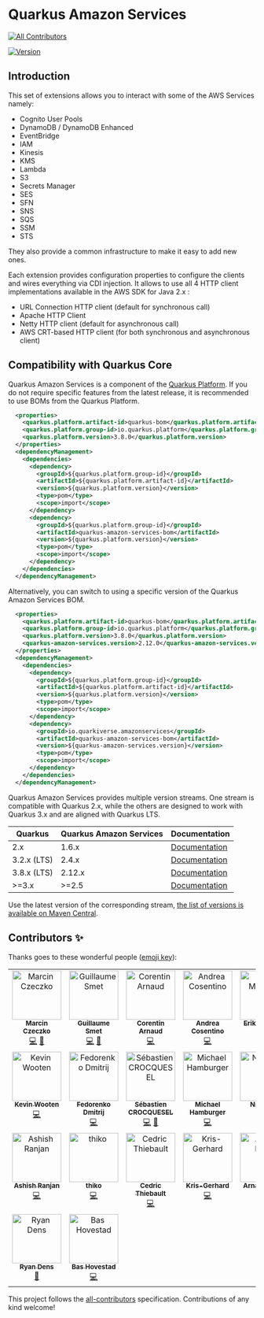# Quarkus Amazon Services
<!-- ALL-CONTRIBUTORS-BADGE:START - Do not remove or modify this section -->
[![All Contributors](https://img.shields.io/badge/all_contributors-23-orange.svg?style=flat-square)](#contributors-)
<!-- ALL-CONTRIBUTORS-BADGE:END -->

[![Version](https://img.shields.io/maven-central/v/io.quarkiverse.amazonservices/quarkus-amazon-services-bom?logo=apache-maven&style=flat-square)](https://search.maven.org/artifact/io.quarkiverse.amazonservices/quarkus-amazon-services-bom)

## Introduction

This set of extensions allows you to interact with some of the AWS Services namely:

 * Cognito User Pools
 * DynamoDB / DynamoDB Enhanced
 * EventBridge
 * IAM
 * Kinesis
 * KMS
 * Lambda
 * S3
 * Secrets Manager
 * SES 
 * SFN
 * SNS
 * SQS
 * SSM
 * STS

They also provide a common infrastructure to make it easy to add new ones.

Each extension provides configuration properties to configure the clients and wires everything via CDI injection. It allows to use all 4 HTTP client implementations available in the AWS SDK for Java 2.x :

* URL Connection HTTP client (default for synchronous call)
* Apache HTTP Client
* Netty HTTP client (default for asynchronous call)
* AWS CRT-based HTTP client (for both synchronous and asynchronous client)

## Compatibility with Quarkus Core

Quarkus Amazon Services is a component of the [Quarkus Platform](https://quarkus.io/guides/platform). If you do not require specific features from the latest release, it is recommended to use BOMs from the Quarkus Platform.

```xml
  <properties>
    <quarkus.platform.artifact-id>quarkus-bom</quarkus.platform.artifact-id>
    <quarkus.platform.group-id>io.quarkus.platform</quarkus.platform.group-id>
    <quarkus.platform.version>3.8.0</quarkus.platform.version>
  </properties>
  <dependencyManagement>
    <dependencies>
      <dependency>
        <groupId>${quarkus.platform.group-id}</groupId>
        <artifactId>${quarkus.platform.artifact-id}</artifactId>
        <version>${quarkus.platform.version}</version>
        <type>pom</type>
        <scope>import</scope>
      </dependency>
      <dependency>
        <groupId>${quarkus.platform.group-id}</groupId>
        <artifactId>quarkus-amazon-services-bom</artifactId>
        <version>${quarkus.platform.version}</version>
        <type>pom</type>
        <scope>import</scope>
      </dependency>
    </dependencies>
  </dependencyManagement>
```

Alternatively, you can switch to using a specific version of the Quarkus Amazon Services BOM.

```xml
  <properties>
    <quarkus.platform.artifact-id>quarkus-bom</quarkus.platform.artifact-id>
    <quarkus.platform.group-id>io.quarkus.platform</quarkus.platform.group-id>
    <quarkus.platform.version>3.8.0</quarkus.platform.version>
    <quarkus-amazon-services.version>2.12.0</quarkus-amazon-services.version>
  </properties>
  <dependencyManagement>
    <dependencies>
      <dependency>
        <groupId>${quarkus.platform.group-id}</groupId>
        <artifactId>${quarkus.platform.artifact-id}</artifactId>
        <version>${quarkus.platform.version}</version>
        <type>pom</type>
        <scope>import</scope>
      </dependency>
      <dependency>
        <groupId>io.quarkiverse.amazonservices</groupId>
        <artifactId>quarkus-amazon-services-bom</artifactId>
        <version>${quarkus-amazon-services.version}</version>
        <type>pom</type>
        <scope>import</scope>
      </dependency>
    </dependencies>
  </dependencyManagement>
```

Quarkus Amazon Services provides multiple version streams. One stream is compatible with Quarkus 2.x, while the others are designed to work with Quarkus 3.x and are aligned with Quarkus LTS.

| Quarkus     | Quarkus Amazon Services | Documentation                                                                                          |
|-------------|-------------------------|--------------------------------------------------------------------------------------------------------|
| 2.x         | 1.6.x                   | [Documentation](https://docs.quarkiverse.io/quarkus-amazon-services/1.x/index.html)                    |
| 3.2.x (LTS) | 2.4.x                   | [Documentation](https://docs.quarkiverse.io/quarkus-amazon-services/2.4.x/index.html)                  |
| 3.8.x (LTS) | 2.12.x                  | [Documentation](https://docs.quarkiverse.io/quarkus-amazon-services/2.12.x/index.html)                 |
| >=3.x       | >=2.5                   | [Documentation](https://docs.quarkiverse.io/quarkus-amazon-services/dev/index.html)                    |

Use the latest version of the corresponding stream, [the list of versions is available on Maven Central](https://search.maven.org/artifact/io.quarkiverse.amazonservices/quarkus-amazon-services-bom).

## Contributors ✨

Thanks goes to these wonderful people ([emoji key](https://allcontributors.org/docs/en/emoji-key)):

<!-- ALL-CONTRIBUTORS-LIST:START - Do not remove or modify this section -->
<!-- prettier-ignore-start -->
<!-- markdownlint-disable -->
<table>
  <tbody>
    <tr>
      <td align="center" valign="top" width="14.28%"><a href="https://github.com/marcinczeczko"><img src="https://avatars.githubusercontent.com/u/4218395?v=4?s=100" width="100px;" alt="Marcin Czeczko"/><br /><sub><b>Marcin Czeczko</b></sub></a><br /><a href="https://github.com/quarkiverse/quarkus-amazon-services/commits?author=marcinczeczko" title="Code">💻</a> <a href="#maintenance-marcinczeczko" title="Maintenance">🚧</a></td>
      <td align="center" valign="top" width="14.28%"><a href="https://lesincroyableslivres.fr/"><img src="https://avatars.githubusercontent.com/u/1279749?v=4?s=100" width="100px;" alt="Guillaume Smet"/><br /><sub><b>Guillaume Smet</b></sub></a><br /><a href="https://github.com/quarkiverse/quarkus-amazon-services/commits?author=gsmet" title="Code">💻</a> <a href="#maintenance-gsmet" title="Maintenance">🚧</a></td>
      <td align="center" valign="top" width="14.28%"><a href="https://github.com/corentinarnaud"><img src="https://avatars.githubusercontent.com/u/15332003?v=4?s=100" width="100px;" alt="Corentin Arnaud"/><br /><sub><b>Corentin Arnaud</b></sub></a><br /><a href="https://github.com/quarkiverse/quarkus-amazon-services/commits?author=corentinarnaud" title="Code">💻</a></td>
      <td align="center" valign="top" width="14.28%"><a href="http://oscerd.github.io"><img src="https://avatars.githubusercontent.com/u/5106647?v=4?s=100" width="100px;" alt="Andrea Cosentino"/><br /><sub><b>Andrea Cosentino</b></sub></a><br /><a href="https://github.com/quarkiverse/quarkus-amazon-services/commits?author=oscerd" title="Code">💻</a></td>
      <td align="center" valign="top" width="14.28%"><a href="https://github.com/emattheis"><img src="https://avatars.githubusercontent.com/u/18270192?v=4?s=100" width="100px;" alt="Erik Mattheis"/><br /><sub><b>Erik Mattheis</b></sub></a><br /><a href="https://github.com/quarkiverse/quarkus-amazon-services/commits?author=emattheis" title="Code">💻</a></td>
      <td align="center" valign="top" width="14.28%"><a href="https://github.com/famod"><img src="https://avatars.githubusercontent.com/u/22860528?v=4?s=100" width="100px;" alt="Falko Modler"/><br /><sub><b>Falko Modler</b></sub></a><br /><a href="https://github.com/quarkiverse/quarkus-amazon-services/commits?author=famod" title="Code">💻</a></td>
      <td align="center" valign="top" width="14.28%"><a href="https://github.com/stuartwdouglas"><img src="https://avatars.githubusercontent.com/u/328571?v=4?s=100" width="100px;" alt="Stuart Douglas"/><br /><sub><b>Stuart Douglas</b></sub></a><br /><a href="https://github.com/quarkiverse/quarkus-amazon-services/commits?author=stuartwdouglas" title="Code">💻</a></td>
    </tr>
    <tr>
      <td align="center" valign="top" width="14.28%"><a href="https://github.com/kdubb"><img src="https://avatars.githubusercontent.com/u/787655?v=4?s=100" width="100px;" alt="Kevin Wooten"/><br /><sub><b>Kevin Wooten</b></sub></a><br /><a href="https://github.com/quarkiverse/quarkus-amazon-services/commits?author=kdubb" title="Code">💻</a></td>
      <td align="center" valign="top" width="14.28%"><a href="https://resume.fedorenko-d.ru/"><img src="https://avatars.githubusercontent.com/u/587257?v=4?s=100" width="100px;" alt="Fedorenko Dmitrij"/><br /><sub><b>Fedorenko Dmitrij</b></sub></a><br /><a href="https://github.com/quarkiverse/quarkus-amazon-services/commits?author=c0va23" title="Code">💻</a></td>
      <td align="center" valign="top" width="14.28%"><a href="https://www.inulogic.fr"><img src="https://avatars.githubusercontent.com/u/88554524?v=4?s=100" width="100px;" alt="Sébastien CROCQUESEL"/><br /><sub><b>Sébastien CROCQUESEL</b></sub></a><br /><a href="https://github.com/quarkiverse/quarkus-amazon-services/commits?author=scrocquesel" title="Code">💻</a> <a href="#maintenance-scrocquesel" title="Maintenance">🚧</a></td>
      <td align="center" valign="top" width="14.28%"><a href="https://github.com/hamburml"><img src="https://avatars.githubusercontent.com/u/7239350?v=4?s=100" width="100px;" alt="Michael Hamburger"/><br /><sub><b>Michael Hamburger</b></sub></a><br /><a href="https://github.com/quarkiverse/quarkus-amazon-services/commits?author=hamburml" title="Code">💻</a></td>
      <td align="center" valign="top" width="14.28%"><a href="https://www.nithanim.me/"><img src="https://avatars.githubusercontent.com/u/2402064?v=4?s=100" width="100px;" alt="Nithanim"/><br /><sub><b>Nithanim</b></sub></a><br /><a href="https://github.com/quarkiverse/quarkus-amazon-services/commits?author=Nithanim" title="Code">💻</a></td>
      <td align="center" valign="top" width="14.28%"><a href="https://github.com/Temdegon"><img src="https://avatars.githubusercontent.com/u/708289?v=4?s=100" width="100px;" alt="Pavel"/><br /><sub><b>Pavel</b></sub></a><br /><a href="https://github.com/quarkiverse/quarkus-amazon-services/commits?author=Temdegon" title="Code">💻</a></td>
      <td align="center" valign="top" width="14.28%"><a href="https://github.com/dagrammy"><img src="https://avatars.githubusercontent.com/u/14089875?v=4?s=100" width="100px;" alt="dagrammy"/><br /><sub><b>dagrammy</b></sub></a><br /><a href="https://github.com/quarkiverse/quarkus-amazon-services/commits?author=dagrammy" title="Code">💻</a></td>
    </tr>
    <tr>
      <td align="center" valign="top" width="14.28%"><a href="https://github.com/ranjanashish"><img src="https://avatars.githubusercontent.com/u/113700?v=4?s=100" width="100px;" alt="Ashish Ranjan"/><br /><sub><b>Ashish Ranjan</b></sub></a><br /><a href="https://github.com/quarkiverse/quarkus-amazon-services/commits?author=ranjanashish" title="Code">💻</a></td>
      <td align="center" valign="top" width="14.28%"><a href="https://github.com/thiko"><img src="https://avatars.githubusercontent.com/u/4712764?v=4?s=100" width="100px;" alt="thiko"/><br /><sub><b>thiko</b></sub></a><br /><a href="https://github.com/quarkiverse/quarkus-amazon-services/commits?author=thiko" title="Code">💻</a></td>
      <td align="center" valign="top" width="14.28%"><a href="http://surunairdejava.com"><img src="https://avatars.githubusercontent.com/u/1970634?v=4?s=100" width="100px;" alt="Cedric Thiebault"/><br /><sub><b>Cedric Thiebault</b></sub></a><br /><a href="https://github.com/quarkiverse/quarkus-amazon-services/commits?author=cthiebault" title="Code">💻</a></td>
      <td align="center" valign="top" width="14.28%"><a href="https://github.com/krisgerhard"><img src="https://avatars.githubusercontent.com/u/11822359?v=4?s=100" width="100px;" alt="Kris-Gerhard"/><br /><sub><b>Kris-Gerhard</b></sub></a><br /><a href="https://github.com/quarkiverse/quarkus-amazon-services/commits?author=krisgerhard" title="Code">💻</a></td>
      <td align="center" valign="top" width="14.28%"><a href="https://github.com/Nonoelgringo"><img src="https://avatars.githubusercontent.com/u/9656394?v=4?s=100" width="100px;" alt="Arnaud Bailly"/><br /><sub><b>Arnaud Bailly</b></sub></a><br /><a href="https://github.com/quarkiverse/quarkus-amazon-services/commits?author=Nonoelgringo" title="Code">💻</a></td>
      <td align="center" valign="top" width="14.28%"><a href="https://thejavaguy.org/"><img src="https://avatars.githubusercontent.com/u/11942401?v=4?s=100" width="100px;" alt="Ivan Milosavljević"/><br /><sub><b>Ivan Milosavljević</b></sub></a><br /><a href="https://github.com/quarkiverse/quarkus-amazon-services/commits?author=TheJavaGuy" title="Documentation">📖</a></td>
      <td align="center" valign="top" width="14.28%"><a href="https://github.com/tpenakov"><img src="https://avatars.githubusercontent.com/u/8676603?v=4?s=100" width="100px;" alt="Triphon Penakov"/><br /><sub><b>Triphon Penakov</b></sub></a><br /><a href="https://github.com/quarkiverse/quarkus-amazon-services/commits?author=tpenakov" title="Code">💻</a></td>
    </tr>
    <tr>
      <td align="center" valign="top" width="14.28%"><a href="https://www.ryandens.com"><img src="https://avatars.githubusercontent.com/u/8192732?v=4?s=100" width="100px;" alt="Ryan Dens"/><br /><sub><b>Ryan Dens</b></sub></a><br /><a href="#ideas-ryandens" title="Ideas, Planning, & Feedback">🤔</a></td>
      <td align="center" valign="top" width="14.28%"><a href="https://github.com/bwhove"><img src="https://avatars.githubusercontent.com/u/10963247?v=4?s=100" width="100px;" alt="Bas Hovestad"/><br /><sub><b>Bas Hovestad</b></sub></a><br /><a href="https://github.com/quarkiverse/quarkus-amazon-services/commits?author=bwhove" title="Code">💻</a></td>
    </tr>
  </tbody>
</table>

<!-- markdownlint-restore -->
<!-- prettier-ignore-end -->

<!-- ALL-CONTRIBUTORS-LIST:END -->

This project follows the [all-contributors](https://github.com/all-contributors/all-contributors) specification. Contributions of any kind welcome!
